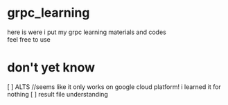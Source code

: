 # grpc_learning
here is were i put my grpc learning materials and codes<br>
feel free to use
# don't yet know
[ ] ALTS //seems like it only works on google cloud platform! i learned it for nothing
[ ] result file understanding
